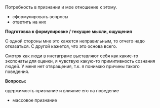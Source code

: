 Потребность в признании и мое отношение к этому.

- сформулировать вопросы
- ответить на них


**Подготовка к формулировке / текущие мысли, ощущения**

С одной стороны мне это кажется неправильным, то отчего надо отказаться.
С другой кажется, что это основа всего. 

Смотря как люди в инстаграме выставляют себя как какие-то экспонаты для оценки, я чувствую какую-то примитивность сознания людей. У меня нет отвращения, т.к. я понимаю причины такого поведения.

**Вопросы:**

одержимость
признание и влияние его на поведение


- массовое признание